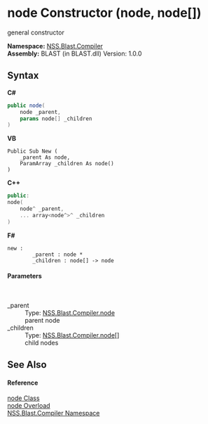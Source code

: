 # node Constructor (node, node[])
 

general constructor

**Namespace:**&nbsp;<a href="26a25caa-f50b-92ad-f15c-dbb9db1493ae.md">NSS.Blast.Compiler</a><br />**Assembly:**&nbsp;BLAST (in BLAST.dll) Version: 1.0.0

## Syntax

**C#**<br />
``` C#
public node(
	node _parent,
	params node[] _children
)
```

**VB**<br />
``` VB
Public Sub New ( 
	_parent As node,
	ParamArray _children As node()
)
```

**C++**<br />
``` C++
public:
node(
	node^ _parent, 
	... array<node^>^ _children
)
```

**F#**<br />
``` F#
new : 
        _parent : node * 
        _children : node[] -> node
```


#### Parameters
&nbsp;<dl><dt>_parent</dt><dd>Type: <a href="7dc9b7e9-64ad-f224-ae1a-4e6639739f56.md">NSS.Blast.Compiler.node</a><br />parent node</dd><dt>_children</dt><dd>Type: <a href="7dc9b7e9-64ad-f224-ae1a-4e6639739f56.md">NSS.Blast.Compiler.node</a>[]<br />child nodes</dd></dl>

## See Also


#### Reference
<a href="7dc9b7e9-64ad-f224-ae1a-4e6639739f56.md">node Class</a><br /><a href="99f51ecd-c7ba-6552-8a45-cab309bd3b06.md">node Overload</a><br /><a href="26a25caa-f50b-92ad-f15c-dbb9db1493ae.md">NSS.Blast.Compiler Namespace</a><br />